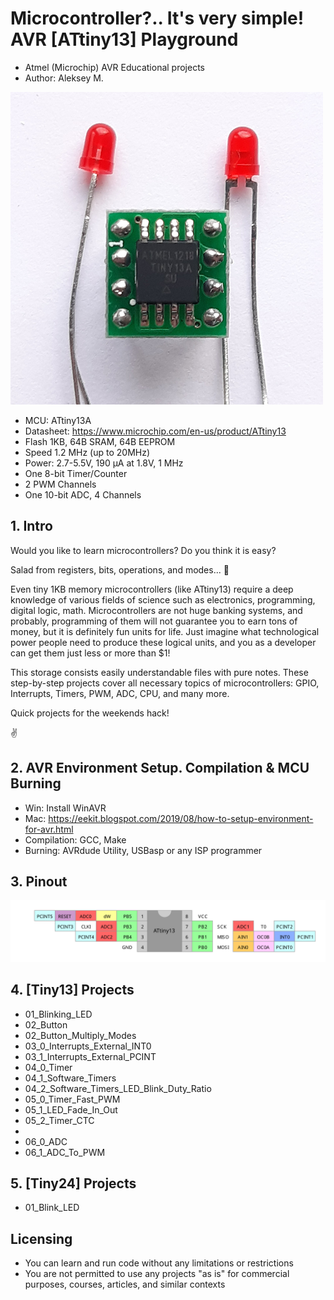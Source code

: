 # Microcontroller?.. It's very simple! AVR [ATtiny13] Playground

- Atmel (Microchip) AVR Educational projects
- Author: Aleksey M.

<img src="./files/20220204_152630.jpg" width="500" height="500">

- MCU: ATtiny13A
- Datasheet: https://www.microchip.com/en-us/product/ATtiny13
- Flash 1KB, 64B SRAM, 64B EEPROM
- Speed 1.2 MHz (up to 20MHz)
- Power: 2.7-5.5V, 190 μA at 1.8V, 1 MHz
- One 8-bit Timer/Counter
- 2 PWM Channels
- One 10-bit ADC, 4 Channels

## 1. Intro

Would you like to learn microcontrollers? 
Do you think it is easy?

Salad from registers, bits, operations, and modes... :exploding_head:

Even tiny 1KB memory microcontrollers (like ATtiny13) require a deep knowledge of various fields of science such as electronics, programming, digital logic, math. Microcontrollers are not huge banking systems, and probably, programming of them will not guarantee you to earn tons of money, but it is definitely fun units for life. Just imagine what technological power people need to produce these logical units, and you as a developer can get them just less or more than $1!

This storage consists easily understandable files with pure notes. These step-by-step projects cover all necessary topics of microcontrollers: GPIO, Interrupts, Timers, PWM, ADC, CPU, and many more. 

Quick projects for the weekends hack!

:v:

## 2. AVR Environment Setup. Compilation & MCU Burning
- Win: Install WinAVR
- Mac: https://eekit.blogspot.com/2019/08/how-to-setup-environment-for-avr.html
- Compilation: GCC, Make
- Burning: AVRdude Utility, USBasp or any ISP programmer

## 3. Pinout

<img src="./files/ATtiny13-Pinout.svg">

## 4. [Tiny13] Projects
- 01_Blinking_LED
- 02_Button
- 02_Button_Multiply_Modes
- 03_0_Interrupts_External_INT0
- 03_1_Interrupts_External_PCINT
- 04_0_Timer
- 04_1_Software_Timers
- 04_2_Software_Timers_LED_Blink_Duty_Ratio
- 05_0_Timer_Fast_PWM
- 05_1_LED_Fade_In_Out
- 05_2_Timer_CTC
- 
- 06_0_ADC
- 06_1_ADC_To_PWM

## 5. [Tiny24] Projects
- 01_Blink_LED

## Licensing
- You can learn and run code without any limitations or restrictions
- You are not permitted to use any projects "as is" for commercial purposes, courses, articles, and similar contexts